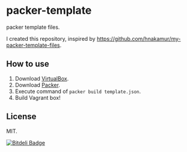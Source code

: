 packer-template
===============

packer template files.

I created this repository, inspired by https://github.com/hnakamur/my-packer-template-files.

How to use
-----------

1. Download [VirtualBox](https://www.virtualbox.org/).
2. Download [Packer](http://www.packer.io/).
3. Execute command of ```packer build template.json```.
4. Build Vagrant box!

License
-------

MIT.


[![Bitdeli Badge](https://d2weczhvl823v0.cloudfront.net/futoase/packer-template/trend.png)](https://bitdeli.com/free "Bitdeli Badge")

